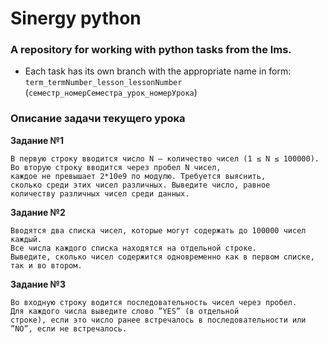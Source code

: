 # Sinergy python
### A repository for working with python tasks from the lms.
- Each task has its own branch with the appropriate name in form:
   `term_termNumber_lesson_lessonNumber` (`семестр_номерСеместра_урок_номерУрока`)

### Описание задачи текущего урока
**Задание №1**

```
В первую строку вводится число N – количество чисел (1 ≤ N ≤ 100000). Во вторую строку вводится через пробел N чисел,
каждое не превышает 2*10e9 по модулю. Требуется выяснить,
сколько среди этих чисел различных. Выведите число, равное
количеству различных чисел среди данных.

```

**Задание №2**

```
Вводятся два списка чисел, которые могут содержать до 100000 чисел каждый. 
Все числа каждого списка находятся на отдельной строке. 
Выведите, сколько чисел содержится одновременно как в первом списке, так и во втором.
```

**Задание №3**

```
Во входную строку водится последовательность чисел через пробел. 
Для каждого числа выведите слово ”YES” (в отдельной
строке), если это число ранее встречалось в последовательности или ”NO”, если не встречалось.
```
